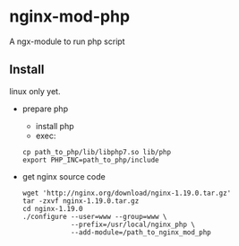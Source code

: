 # nginx-mod-php
A ngx-module to run php script

## Install

linux only yet.

- prepare php
    - install php
    - exec:
    ```shell
    cp path_to_php/lib/libphp7.so lib/php
    export PHP_INC=path_to_php/include
    ```
    
- get nginx source code
    ```shell
    wget 'http://nginx.org/download/nginx-1.19.0.tar.gz'
    tar -zxvf nginx-1.19.0.tar.gz
    cd nginx-1.19.0
    ./configure --user=www --group=www \
                --prefix=/usr/local/nginx_php \
                --add-module=/path_to_nginx_mod_php
    ```
